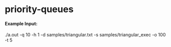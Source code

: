 # priority-queues

#### Example Input:
./a.out -q 10 -h 1 -d samples/triangular.txt -s samples/triangular_exec -o 100 -t 5
